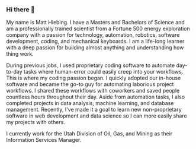 ### Hi there 👋
My name is Matt Hiebing.  I have a Masters and Bachelors of Science and am a professionally trained scientist from a Fortune 500 energy exploration company with a passion for technology, automation, robotics, software development, coding, and mechanical keyboards.  I am a life-long learner with a deep passion for building almost anything and understanding how thing work.

During previous jobs, I used proprietary coding software to automate day-to-day tasks where human-error could easily creep into your workflows.  This is where my coding passion began.  I quickly adopted our in-house software and became the go-to guy for automating laborious project workflows.  I shared these workflows with coworkers and saved people countless hours throughout their day.  Aside from automation tasks, I also completed projects in data analysis, machine learning, and database management.  Recently, I've made it a goal to learn new non-proprietary software in web development and data science so I can more easily share my projects with others.

I currently work for the Utah Division of Oil, Gas, and Mining as their Information Services Manager.
